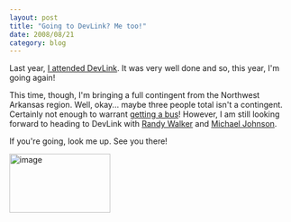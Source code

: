 ```yaml
---
layout: post
title: "Going to DevLink? Me too!"
date: 2008/08/21
category: blog
---
```


Last year, [I attended DevLink](/blog/2007/10/17/devlink-2007-recap/). It was very well done and so, this year, I'm going again! 

This time, though, I'm bringing a full contingent from the Northwest Arkansas region. Well, okay... maybe three people total isn't a contingent. Certainly not enough to warrant [getting a bus](http://devlink.net/TravelInfo/RidethedevLinkBus/tabid/116/Default.aspx)! However, I am still looking forward to heading to DevLink with [Randy Walker](http://www.mysoftwarestartup.com/) and [Michael Johnson](http://michaelcodes.net/). 

If you're going, look me up. See you there! 

[<img title="image" style="border-right: 0px; border-top: 0px; border-left: 0px; border-bottom: 0px" height="105" alt="image" src="https://s3.amazonaws.com/mohundro/blog/WindowsLiveWriter/GoingtoDevLinkMetoo_12A69/image_3.png" width="179" border="0">](http://devlink.net/)


